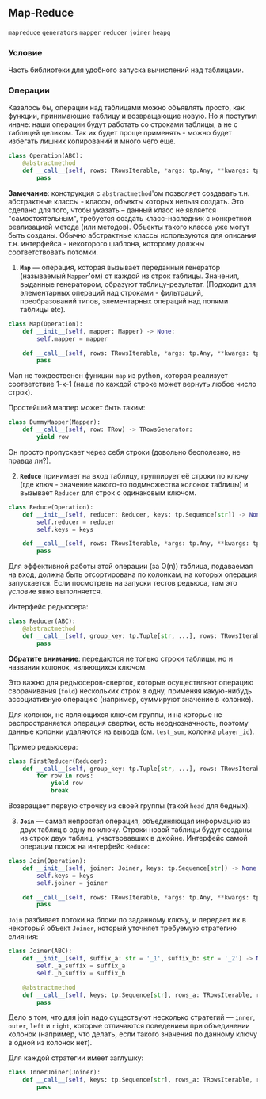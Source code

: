 ## Map-Reduce

`mapreduce` `generators` `mapper` `reducer` `joiner` `heapq`

### Условие

Часть библиотеки для удобного запуска вычислений над таблицами.


### Операции



Казалось бы, операции над таблицами можно объявлять просто, как функции, принимающие таблицу и
возвращающие новую. Но я поступил иначе: наши операции будут работать со строками таблицы, а не
с таблицей целиком. Так их будет проще применять - можно будет избегать лишних копирований
и много чего еще.

```python
class Operation(ABC):
    @abstractmethod
    def __call__(self, rows: TRowsIterable, *args: tp.Any, **kwargs: tp.Any) -> TRowsGenerator:
        pass
```

**Замечание**: конструкция с `abstractmethod`'ом позволяет создавать т.н. абстрактные классы - классы,
объекты которых нельзя создать. Это сделано для того, чтобы указать – данный класс не является
"самостоятельным", требуется создать класс-наследник с конкретной реализацией метода (или методов).
Объекты такого класса уже могут быть созданы. Обычно абстрактные классы используются для описания т.н.
интерфейса - некоторого шаблона, которому должны соответствовать потомки.

1. **`Map`** — операция, которая вызывает переданный генератор (называемый `Mapper`'ом) от каждой
из строк таблицы. Значения, выданные генератором, образуют таблицу-результат.
(Подходит для элементарных операций над строками - фильтраций, преобразований типов, элементарных
операций над полями таблицы etc).

```python
class Map(Operation):
    def __init__(self, mapper: Mapper) -> None:
        self.mapper = mapper

    def __call__(self, rows: TRowsIterable, *args: tp.Any, **kwargs: tp.Any) -> TRowsGenerator:
        pass
```

Мап  не тождественен функции `map` из python, которая реализует соответствие 1-к-1
(наша по каждой строке может вернуть любое число строк).

Простейший маппер может быть таким:

```python
class DummyMapper(Mapper):
    def __call__(self, row: TRow) -> TRowsGenerator:
        yield row
```

Он просто пропускает через себя строки (довольно бесполезно, не правда ли?).



2. **`Reduce`** принимает на вход таблицу, группирует её строки по ключу (где ключ - значение какого-то
подмножества колонок таблицы) и вызывает `Reducer` для строк с одинаковым ключом.

```python
class Reduce(Operation):
    def __init__(self, reducer: Reducer, keys: tp.Sequence[str]) -> None:
        self.reducer = reducer
        self.keys = keys

    def __call__(self, rows: TRowsIterable, *args: tp.Any, **kwargs: tp.Any) -> TRowsGenerator:
        pass
```

Для эффективной работы этой операции (за O(n)) таблица, подаваемая на вход, должна быть отсортирована
по колонкам, на которых операция запускается. Если посмотреть на запуски тестов редьюса, там это условие
явно выполняется.

Интерфейс редьюсера:

```python
class Reducer(ABC):
    @abstractmethod
    def __call__(self, group_key: tp.Tuple[str, ...], rows: TRowsIterable) -> TRowsGenerator:
        pass
```

**Обратите внимание**: передаются не только строки таблицы, но и названия колонок, являющихся ключом.

Это важно для редьюсеров-сверток, которые осуществляют операцию сворачивания (`fold`) нескольких
строк в одну, применяя какую-нибудь ассоциативную операцию (например, суммируют значение в колонке).

Для колонок, не являющихся ключом группы, и на которые не распространяется операция свертки, есть
неоднозначность, поэтому данные колонки удаляются из вывода (см. `test_sum`, колонка `player_id`).

Пример редьюсера:

```python
class FirstReducer(Reducer):
    def __call__(self, group_key: tp.Tuple[str, ...], rows: TRowsIterable) -> TRowsGenerator:
        for row in rows:
            yield row
            break
```
Возвращает первую строчку из своей группы (такой `head` для бедных).


3. **`Join`** — самая непростая операция, объединяющая информацию из двух таблиц в одну по ключу.
Строки новой таблицы будут созданы из строк двух таблиц, участвовавших в джойне. Интерфейс самой операции
похож на интерфейс `Reduce`:

```python
class Join(Operation):
    def __init__(self, joiner: Joiner, keys: tp.Sequence[str]) -> None:
        self.keys = keys
        self.joiner = joiner

    def __call__(self, rows: TRowsIterable, *args: tp.Any, **kwargs: tp.Any) -> TRowsGenerator:
        pass
```

`Join` разбивает потоки на блоки по заданному ключу, и передает их 
в некоторый объект `Joiner`, который уточняет требуемую стратегию слияния:

```python
class Joiner(ABC):
    def __init__(self, suffix_a: str = '_1', suffix_b: str = '_2') -> None:
        self._a_suffix = suffix_a
        self._b_suffix = suffix_b

    @abstractmethod
    def __call__(self, keys: tp.Sequence[str], rows_a: TRowsIterable, rows_b: TRowsIterable) -> TRowsGenerator:
        pass

```

Дело в том, что для join надо существуют несколько стратегий — `inner`, `outer`, `left` и `right`,
которые отличаются поведением при объединении колонок (например, что делать, если такого значения по 
данному ключу в одной из колонок нет).



Для каждой стратегии имеет заглушку:

```python
class InnerJoiner(Joiner):
    def __call__(self, keys: tp.Sequence[str], rows_a: TRowsIterable, rows_b: TRowsIterable) -> TRowsGenerator:
        pass
```
